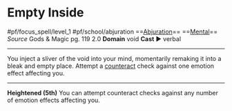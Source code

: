 # Empty Inside
#pf/focus_spell/level_1 #pf/school/abjuration 
==[Abjuration](../../../Traits/Abjuration.md)== ==[Mental](../../../Traits/Mental.md)==
*Source* Gods & Magic pg. 119 2.0
**Domain** void
**Cast** ► verbal

---
You inject a sliver of the void into your mind, momentarily remaking it into a bleak and empty place. Attempt a [counteract](../../../Rules/Counteracting.md) check against one emotion effect affecting you.

<hr>

**Heightened (5th)** You can attempt counteract checks against any number of emotion effects affecting you.